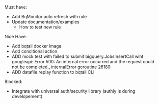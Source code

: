 Must have:
- Add BqMonitor auto refresh with rule
- Update documentation/examples
    - How to test new rule
    
    
Nice Have:
- Add bqtail docker image
- Add conditional action
- ADD mock test with failed to submit bigquery.JobsInsertCall wiht googleapi: Error 500: An internal error occurred and the request could not be completed., internalError goroutine 26180 
- ADD datafile replay function to bqtail CLI


Blocked:
- Integrate with universal auth/security library (authly is during developement)
